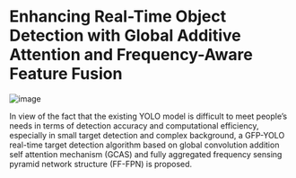 # Enhancing Real-Time Object Detection with Global Additive Attention and Frequency-Aware Feature Fusion

![image](https://github.com/user-attachments/assets/9825f66d-f160-4937-a7d2-ab57706c0d2d)

In view of the fact that the existing YOLO model is difficult to meet people’s
needs in terms of detection accuracy and computational efficiency, especially in
small target detection and complex background, a GFP-YOLO real-time target
detection algorithm based on global convolution addition self attention mechanism (GCAS) and fully aggregated frequency sensing pyramid network structure
(FF-FPN) is proposed. 
